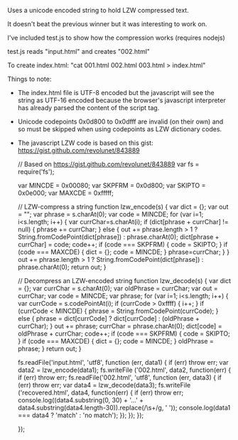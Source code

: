 
Uses a unicode encoded string to hold LZW compressed text.

It doesn't beat the previous winner but it was interesting to work on.

I've included test.js to show how the compression works (requires nodejs)

test.js reads "input.html" and creates "002.html"

To create index.html: "cat 001.html 002.html 003.html > index.html"

Things to note:
* The index.html file is UTF-8 encoded but the javascript will see the string as UTF-16 encoded because the browser's javascript interpreter has already parsed the content of the script tag.
* Unicode codepoints 0x0d800 to 0x0dfff are invalid (on their own) and so must be skipped when using codepoints as LZW dictionary codes.
* The javascript LZW code is based on this gist: https://gist.github.com/revolunet/843889

    // Based on https://gist.github.com/revolunet/843889
    var fs = require('fs');

    var MINCDE = 0x00080;
    var SKPFRM = 0x0d800;
    var SKIPTO = 0x0e000;
    var MAXCDE = 0xfffff;

    // LZW-compress a string
    function lzw_encode(s) {
        var dict = {};
        var out = "";
        var phrase = s.charAt(0);
        var code = MINCDE;
        for (var i=1; i<s.length; i++) {
            var currChar=s.charAt(i);
            if (dict[phrase + currChar] != null) {
                phrase += currChar;
            } else {
                out += phrase.length > 1 ? String.fromCodePoint(dict[phrase]) : phrase.charAt(0);
                dict[phrase + currChar] = code;
                code++;
                if (code === SKPFRM) {
                    code = SKIPTO;
                }
                if (code === MAXCDE) {
                    dict = {};
                    code = MINCDE;
                }
                phrase=currChar;
            }
        }
        out += phrase.length > 1 ? String.fromCodePoint(dict[phrase]) : phrase.charAt(0);
        return out;
    }

    // Decompress an LZW-encoded string
    function lzw_decode(s) {
        var dict = {};
        var currChar = s.charAt(0);
        var oldPhrase = currChar;
        var out = currChar;
        var code = MINCDE;
        var phrase;
        for (var i=1; i<s.length; i++) {
            var currCode = s.codePointAt(i);
            if (currCode > 0xffff) {
                i++;
            }
            if (currCode < MINCDE) {
                phrase = String.fromCodePoint(currCode);
            }
            else {
                phrase = dict[currCode] ? dict[currCode] : (oldPhrase + currChar);
            }
            out += phrase;
            currChar = phrase.charAt(0);
            dict[code] = oldPhrase + currChar;
            code++;
            if (code === SKPFRM) {
                code = SKIPTO;
            }
            if (code === MAXCDE) {
                dict = {};
                code = MINCDE;
            }
            oldPhrase = phrase;
        }
        return out;
    }

    fs.readFile('input.html', 'utf8', function (err, data1) {
        if (err) throw err;
        var data2 = lzw_encode(data1);
        fs.writeFile ('002.html', data2, function(err) {
            if (err) throw err;
            fs.readFile('002.html', 'utf8', function (err, data3) {
                if (err) throw err;
                var data4 = lzw_decode(data3);
                fs.writeFile ('recovered.html', data4, function(err) {
                    if (err) throw err;
                    console.log((data4.substring(0, 30) + '...' + data4.substring(data4.length-30)).replace(/\s+/g, ' '));
                    console.log(data1 === data4 ? 'match' : 'no match');
                });
            });
        });

    });

